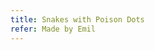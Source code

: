 ```yaml
---
title: Snakes with Poison Dots
refer: Made by Emil
---
```

<figure class="bleed">
<img alt="" src="/img/emil-drawing/IMG_0768.jpg" >
</figure>

